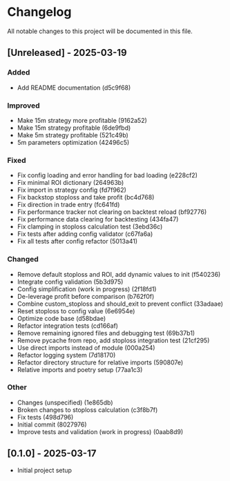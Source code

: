 # Changelog

All notable changes to this project will be documented in this file.

## [Unreleased] - 2025-03-19

### Added
- Add README documentation (d5c9f68)

### Improved
- Make 15m strategy more profitable (9162a52)
- Make 15m strategy profitable (6de9fbd)
- Make 5m strategy profitable (521c49b)
- 5m parameters optimization (42496c5)

### Fixed
- Fix config loading and error handling for bad loading (e228cf2)
- Fix minimal ROI dictionary (264963b)
- Fix import in strategy config (fd7f962)
- Fix backstop stoploss and take profit (bc4d768)
- Fix direction in trade entry (fc641fd)
- Fix performance tracker not clearing on backtest reload (bf92776)
- Fix performance data clearing for backtesting (434fa47)
- Fix clamping in stoploss calculation test (3ebd36c)
- Fix tests after adding config validator (c67fa6a)
- Fix all tests after config refactor (5013a41)

### Changed
- Remove default stoploss and ROI, add dynamic values to init (f540236)
- Integrate config validation (5b3d975)
- Config simplification (work in progress) (2f18fd1)
- De-leverage profit before comparison (b762f0f)
- Combine custom_stoploss and should_exit to prevent conflict (33adaae)
- Reset stoploss to config value (6e6954e)
- Optimize code base (d58bdae)
- Refactor integration tests (cd166af)
- Remove remaining ignored files and debugging test (69b37b1)
- Remove pycache from repo, add stoploss integration test (21cf295)
- Use direct imports instead of module (000a254)
- Refactor logging system (7d18170)
- Refactor directory structure for relative imports (590807e)
- Relative imports and poetry setup (77aa1c3)

### Other
- Changes (unspecified) (1e865db)
- Broken changes to stoploss calculation (c3f8b7f)
- Fix tests (498d796)
- Initial commit (8027976)
- Improve tests and validation (work in progress) (0aab8d9)

## [0.1.0] - 2025-03-17
- Initial project setup